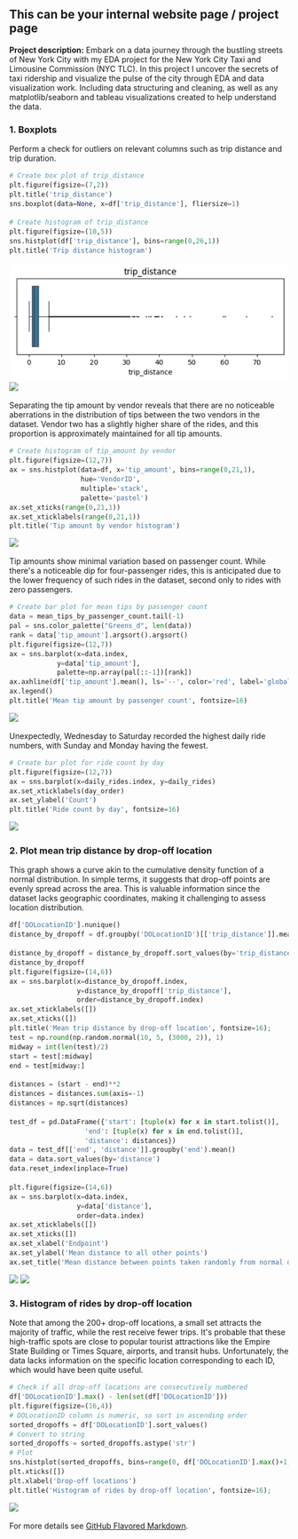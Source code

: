 ## This can be your internal website page / project page

**Project description:** Embark on a data journey through the bustling streets of New York City with my EDA project for the New York City Taxi and Limousine Commission (NYC TLC). In this project I uncover the secrets of taxi ridership and visualize the pulse of the city through EDA and data visualization work. Including data structuring and cleaning, as well as any matplotlib/seaborn and tableau visualizations created to help understand the data. 

### 1. Boxplots

Perform a check for outliers on relevant columns such as trip distance and trip duration.

```python
# Create box plot of trip_distance
plt.figure(figsize=(7,2))
plt.title('trip_distance')
sns.boxplot(data=None, x=df['trip_distance'], fliersize=1)

# Create histogram of trip_distance
plt.figure(figsize=(10,5))
sns.histplot(df['trip_distance'], bins=range(0,26,1))
plt.title('Trip distance histogram')
```

<img src="images/project1/7.png?raw=true"/>
<img src="images/project1/8?raw=true"/>


Separating the tip amount by vendor reveals that there are no noticeable aberrations in the distribution of tips between the two vendors in the dataset. Vendor two has a slightly higher share of the rides, and this proportion is approximately maintained for all tip amounts.

```python
# Create histogram of tip_amount by vendor
plt.figure(figsize=(12,7))
ax = sns.histplot(data=df, x='tip_amount', bins=range(0,21,1), 
                  hue='VendorID', 
                  multiple='stack',
                  palette='pastel')
ax.set_xticks(range(0,21,1))
ax.set_xticklabels(range(0,21,1))
plt.title('Tip amount by vendor histogram')
```

<img src="images/project1/6?raw=true"/>

Tip amounts show minimal variation based on passenger count. While there's a noticeable dip for four-passenger rides, this is anticipated due to the lower frequency of such rides in the dataset, second only to rides with zero passengers.

```python
# Create bar plot for mean tips by passenger count
data = mean_tips_by_passenger_count.tail(-1)
pal = sns.color_palette("Greens_d", len(data))
rank = data['tip_amount'].argsort().argsort()
plt.figure(figsize=(12,7))
ax = sns.barplot(x=data.index,
            y=data['tip_amount'],
            palette=np.array(pal[::-1])[rank])
ax.axhline(df['tip_amount'].mean(), ls='--', color='red', label='global mean')
ax.legend()
plt.title('Mean tip amount by passenger count', fontsize=16)
```

<img src="images/project1/5?raw=true"/>

Unexpectedly, Wednesday to Saturday recorded the highest daily ride numbers, with Sunday and Monday having the fewest.

```python
# Create bar plot for ride count by day
plt.figure(figsize=(12,7))
ax = sns.barplot(x=daily_rides.index, y=daily_rides)
ax.set_xticklabels(day_order)
ax.set_ylabel('Count')
plt.title('Ride count by day', fontsize=16)
```

<img src="images/project1/output4?raw=true"/>

### 2. Plot mean trip distance by drop-off location

This graph shows a curve akin to the cumulative density function of a normal distribution. In simple terms, it suggests that drop-off points are evenly spread across the area. This is valuable information since the dataset lacks geographic coordinates, making it challenging to assess location distribution.

```python
df['DOLocationID'].nunique()
distance_by_dropoff = df.groupby('DOLocationID')[['trip_distance']].mean()

distance_by_dropoff = distance_by_dropoff.sort_values(by='trip_distance')
distance_by_dropoff
plt.figure(figsize=(14,6))
ax = sns.barplot(x=distance_by_dropoff.index, 
                 y=distance_by_dropoff['trip_distance'],
                 order=distance_by_dropoff.index)
ax.set_xticklabels([])
ax.set_xticks([])
plt.title('Mean trip distance by drop-off location', fontsize=16);
test = np.round(np.random.normal(10, 5, (3000, 2)), 1)
midway = int(len(test)/2)  
start = test[:midway]      
end = test[midway:]       

distances = (start - end)**2           
distances = distances.sum(axis=-1)
distances = np.sqrt(distances)

test_df = pd.DataFrame({'start': [tuple(x) for x in start.tolist()],
                   'end': [tuple(x) for x in end.tolist()],
                   'distance': distances})
data = test_df[['end', 'distance']].groupby('end').mean()
data = data.sort_values(by='distance')
data.reset_index(inplace=True)  

plt.figure(figsize=(14,6))
ax = sns.barplot(x=data.index,
                 y=data['distance'],
                 order=data.index)
ax.set_xticklabels([])
ax.set_xticks([])
ax.set_xlabel('Endpoint')
ax.set_ylabel('Mean distance to all other points')
ax.set_title('Mean distance between points taken randomly from normal distribution');
```

<img src="images/project1/output?raw=true"/>
<img src="images/project1/output2?raw=true"/>

### 3. Histogram of rides by drop-off location

Note that among the 200+ drop-off locations, a small set attracts the majority of traffic, while the rest receive fewer trips. It's probable that these high-traffic spots are close to popular tourist attractions like the Empire State Building or Times Square, airports, and transit hubs. Unfortunately, the data lacks information on the specific location corresponding to each ID, which would have been quite useful.

```python
# Check if all drop-off locations are consecutively numbered
df['DOLocationID'].max() - len(set(df['DOLocationID']))
plt.figure(figsize=(16,4))
# DOLocationID column is numeric, so sort in ascending order
sorted_dropoffs = df['DOLocationID'].sort_values()
# Convert to string
sorted_dropoffs = sorted_dropoffs.astype('str')
# Plot
sns.histplot(sorted_dropoffs, bins=range(0, df['DOLocationID'].max()+1, 1))
plt.xticks([])
plt.xlabel('Drop-off locations')
plt.title('Histogram of rides by drop-off location', fontsize=16);
```

<img src="images/project1/output3?raw=true"/>

For more details see [GitHub Flavored Markdown](https://guides.github.com/features/mastering-markdown/).
